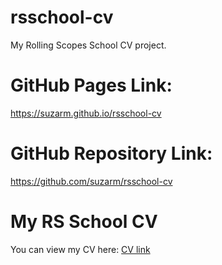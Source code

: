 # rsschool-cv
My Rolling Scopes School CV project.

# GitHub Pages Link:
https://suzarm.github.io/rsschool-cv

# GitHub Repository Link:
https://github.com/suzarm/rsschool-cv

# My RS School CV

You can view my CV here: [CV link](https://suzarm.github.io/rsschool-cv/cv)

